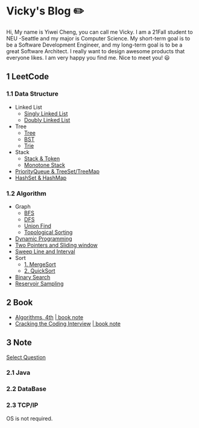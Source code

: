 # Vicky's Blog :pencil2:

Hi, My name is Yiwei Cheng, you can call me Vicky. I am a 21Fall student to NEU -Seattle and my major is Computer Science. My short-term goal is to be a Software Development Engineer, and my long-term goal is to be a great Software Architect. I really want to design awesome products that everyone likes. I am very happy you find me. Nice to meet you! :smiley:


## 1 LeetCode 

### 1.1 Data Structure
- Linked List
  - [Singly Linked List](https://github.com/sbchengyiwei/Vicky_Blog/blob/main/singly%20linked%20list/singly%20linked%20list.md)
  - [Doubly Linked List]()
- Tree
  - [Tree](https://github.com/sbchengyiwei/Vicky_Blog/blob/main/Tree/Tree.md)
  - [BST](https://github.com/sbchengyiwei/Vicky_Blog/blob/main/BST/Binary%20Search%20Tree.md)
  - [Trie](https://github.com/sbchengyiwei/Vicky_Blog/blob/main/Trie/trie.md)
- Stack
  - [Stack & Token](https://github.com/sbchengyiwei/Vicky_Blog/blob/main/Stack/stack.md)
  - [Monotone Stack](https://github.com/sbchengyiwei/Vicky_Blog/blob/main/Monotone%20Stack/Monotone%20Stack.md)
- [PriorityQueue & TreeSet/TreeMap]()
- [HashSet & HashMap]()

### 1.2 Algorithm
- Graph
  - [BFS]()
  - [DFS]()
  - [Union Find](https://github.com/sbchengyiwei/Vicky_Blog/blob/main/Graph%20Theory/Union%20find.md)
  - [Topological Sorting](https://github.com/sbchengyiwei/Vicky_Blog/blob/main/Graph%20Theory/Topological%20Sorting.md)
- [Dynamic Programming](https://github.com/sbchengyiwei/Vicky_Blog/blob/main/dp/Dynamic%20Programming.md)
- [Two Pointers and Sliding window](https://github.com/sbchengyiwei/Vicky_Blog/blob/main/Pointers%20and%20Sliding%20Window/Two%20Pointers%20and%20Sliding%20Window.md)
- [Sweep Line and Interval](https://github.com/sbchengyiwei/Vicky_Blog/blob/main/Interval%20and%20Sweep%20Line/Interval%20and%20Sweep%20Line.md)
- Sort
  - [1. MergeSort]()
  - [2. QuickSort]()
- [Binary Search](https://github.com/sbchengyiwei/Vicky_Blog/blob/main/Binary%20Search/Binary%20Search.md)
- [Reservoir Sampling](https://github.com/sbchengyiwei/Vicky_Blog/blob/main/Reservoir%20Sampling/Reservoir%20Sampling.md)

## 2 Book
- [Algorithms, 4th](https://github.com/sbchengyiwei/Vicky_Blog/blob/main/book%20notes/Algorithms%2C%204th%20Edition(%E7%AE%97%E6%B3%95%EF%BC%8C%E7%AC%AC%E5%9B%9B%E7%89%88%EF%BC%8C%E8%8B%B1%E6%96%87%E7%89%88).pdf)   [ | book note](https://github.com/sbchengyiwei/Vicky_Blog/blob/main/book%20notes/algorithms.md)
- [Cracking the Coding Interview](https://github.com/sbchengyiwei/Vicky_Blog/blob/main/book%20notes/Cracking%20the%20Coding%20Interview%20189%20Programming%20Questions%20and%20Solutions.pdf)   [ |  book note]()

## 3 Note 

[Select Question](https://osjobs.net/topk/%E8%85%BE%E8%AE%AF/)

### 2.1 Java
### 2.2 DataBase
### 2.3 TCP/IP

OS is not required.
